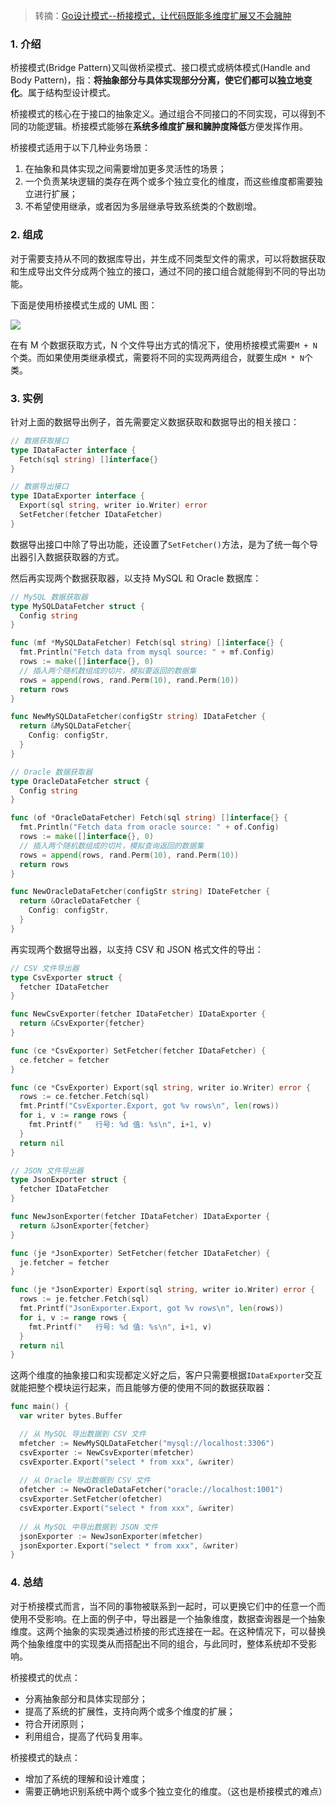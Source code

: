 > 转摘：[Go设计模式--桥接模式，让代码既能多维度扩展又不会臃肿](https://mp.weixin.qq.com/s/O8shSU46TcgFPx3h7NGFAA)

### 1. 介绍

桥接模式(Bridge Pattern)又叫做桥梁模式、接口模式或柄体模式(Handle and Body Pattern)，指：**将抽象部分与具体实现部分分离，使它们都可以独立地变化**。属于结构型设计模式。

桥接模式的核心在于接口的抽象定义。通过组合不同接口的不同实现，可以得到不同的功能逻辑。桥接模式能够在**系统多维度扩展和臃肿度降低**方便发挥作用。

桥接模式适用于以下几种业务场景：

1. 在抽象和具体实现之间需要增加更多灵活性的场景；
2. 一个负责某块逻辑的类存在两个或多个独立变化的维度，而这些维度都需要独立进行扩展；
3. 不希望使用继承，或者因为多层继承导致系统类的个数剧增。

### 2. 组成

对于需要支持从不同的数据库导出，并生成不同类型文件的需求，可以将数据获取和生成导出文件分成两个独立的接口，通过不同的接口组合就能得到不同的导出功能。

下面是使用桥接模式生成的 UML 图：

![](https://cnd.qiniu.lin07ux.cn/markdown/1679024075-897813b4f7150030a6c6852b809765f5.png)

在有 M 个数据获取方式，N 个文件导出方式的情况下，使用桥接模式需要`M + N`个类。而如果使用类继承模式，需要将不同的实现两两组合，就要生成`M * N`个类。

### 3. 实例

针对上面的数据导出例子，首先需要定义数据获取和数据导出的相关接口：

```go
// 数据获取接口
type IDataFacter interface {
  Fetch(sql string) []interface{}
}

// 数据导出接口
type IDataExporter interface {
  Export(sql string, writer io.Writer) error
  SetFetcher(fetcher IDataFetcher)
}
```

数据导出接口中除了导出功能，还设置了`SetFetcher()`方法，是为了统一每个导出器引入数据获取器的方式。

然后再实现两个数据获取器，以支持 MySQL 和 Oracle 数据库：

```go
// MySQL 数据获取器
type MySQLDataFetcher struct {
  Config string
}

func (mf *MySQLDataFetcher) Fetch(sql string) []interface{} {
  fmt.Println("Fetch data from mysql source: " + mf.Config)
  rows := make([]interface{}, 0)
  // 插入两个随机数组成的切片，模拟要返回的数据集
  rows = append(rows, rand.Perm(10), rand.Perm(10))
  return rows
}

func NewMySQLDataFetcher(configStr string) IDataFetcher {
  return &MySQLDataFetcher{
    Config: configStr,
  }
}

// Oracle 数据获取器
type OracleDataFetcher struct {
  Config string
}

func (of *OracleDataFetcher) Fetch(sql string) []interface{} {
  fmt.Println("Fetch data from oracle source: " + of.Config)
  rows := make([]interface{}, 0)
  // 插入两个随机数组成的切片，模拟查询返回的数据集
  rows = append(rows, rand.Perm(10), rand.Perm(10))
  return rows
}

func NewOracleDataFetcher(configStr string) IDateFetcher {
  return &OracleDataFetcher {
    Config: configStr,
  }
}
```

再实现两个数据导出器，以支持 CSV 和 JSON 格式文件的导出：

```go
// CSV 文件导出器
type CsvExporter struct {
  fetcher IDataFetcher
}

func NewCsvExporter(fetcher IDataFetcher) IDataExporter {
  return &CsvExporter{fetcher}
}

func (ce *CsvExporter) SetFetcher(fetcher IDataFetcher) {
  ce.fetcher = fetcher
}

func (ce *CsvExporter) Export(sql string, writer io.Writer) error {
  rows := ce.fetcher.Fetch(sql)
  fmt.Printf("CsvExporter.Export, got %v rows\n", len(rows))
  for i, v := range rows {
    fmt.Printf("   行号: %d 值: %s\n", i+1, v)
  }
  return nil
}

// JSON 文件导出器
type JsonExporter struct {
  fetcher IDataFetcher
}

func NewJsonExporter(fetcher IDataFetcher) IDataExporter {
  return &JsonExporter{fetcher}
}

func (je *JsonExporter) SetFetcher(fetcher IDataFetcher) {
  je.fetcher = fetcher
}

func (je *JsonExporter) Export(sql string, writer io.Writer) error {
  rows := je.fetcher.Fetch(sql)
  fmt.Printf("JsonExporter.Export, got %v rows\n", len(rows))
  for i, v := range rows {
    fmt.Printf("   行号: %d 值: %s\n", i+1, v)
  }
  return nil
}
```

这两个维度的抽象接口和实现都定义好之后，客户只需要根据`IDataExporter`交互就能把整个模块运行起来，而且能够方便的使用不同的数据获取器：

```go
func main() {
  var writer bytes.Buffer

  // 从 MySQL 导出数据到 CSV 文件
  mfetcher := NewMySQLDataFetcher("mysql://localhost:3306")
  csvExporter := NewCsvExporter(mfetcher)
  csvExporter.Export("select * from xxx", &writer)
  
  // 从 Oracle 导出数据到 CSV 文件
  ofetcher := NewOracleDataFetcher("oracle://localhost:1001")
  csvExporter.SetFetcher(ofetcher)
  csvExporter.Export("select * from xxx", &writer)
  
  // 从 MySQL 中导出数据到 JSON 文件
  jsonExporter := NewJsonExporter(mfetcher)
  jsonExporter.Export("select * from xxx", &writer)
}
```

### 4. 总结

对于桥接模式而言，当不同的事物被联系到一起时，可以更换它们中的任意一个而使用不受影响。在上面的例子中，导出器是一个抽象维度，数据查询器是一个抽象维度。这两个抽象的实现类通过桥接的形式连接在一起。在这种情况下，可以替换两个抽象维度中的实现类从而搭配出不同的组合，与此同时，整体系统却不受影响。

桥接模式的优点：

* 分离抽象部分和具体实现部分；
* 提高了系统的扩展性，支持向两个或多个维度的扩展；
* 符合开闭原则；
* 利用组合，提高了代码复用率。

桥接模式的缺点：

* 增加了系统的理解和设计难度；
* 需要正确地识别系统中两个或多个独立变化的维度。（这也是桥接模式的难点）
